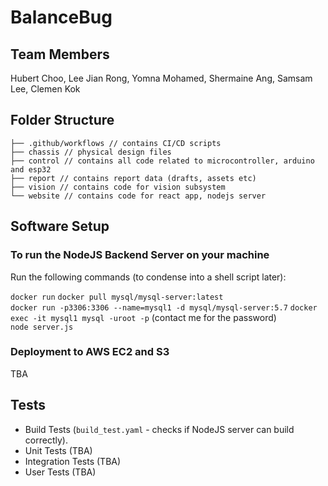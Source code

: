 # BalanceBug

## Team Members

Hubert Choo, Lee Jian Rong, Yomna Mohamed, Shermaine Ang, Samsam Lee, Clemen Kok

## Folder Structure

```
├── .github/workflows // contains CI/CD scripts
├── chassis // physical design files
├── control // contains all code related to microcontroller, arduino and esp32
├── report // contains report data (drafts, assets etc)
├── vision // contains code for vision subsystem
└── website // contains code for react app, nodejs server
```

## Software Setup

### To run the NodeJS Backend Server on your machine

Run the following commands (to condense into a shell script later):

`docker run`
`docker pull mysql/mysql-server:latest`  
`docker run -p3306:3306 --name=mysql1 -d mysql/mysql-server:5.7`
`docker exec -it mysql1 mysql -uroot -p` (contact me for the password)  
`node server.js`  

### Deployment to AWS EC2 and S3

TBA  

## Tests

- Build Tests (`build_test.yaml` - checks if NodeJS server can build correctly).
- Unit Tests (TBA)
- Integration Tests (TBA)
- User Tests (TBA)